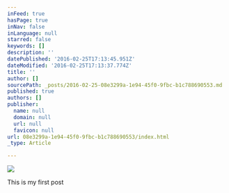 ```yaml
---
inFeed: true
hasPage: true
inNav: false
inLanguage: null
starred: false
keywords: []
description: ''
datePublished: '2016-02-25T17:13:45.951Z'
dateModified: '2016-02-25T17:13:37.774Z'
title: ''
author: []
sourcePath: _posts/2016-02-25-08e3299a-1e94-45f0-9fbc-b1c788690553.md
published: true
authors: []
publisher:
  name: null
  domain: null
  url: null
  favicon: null
url: 08e3299a-1e94-45f0-9fbc-b1c788690553/index.html
_type: Article

---
```

![](https://the-grid-user-content.s3-us-west-2.amazonaws.com/2841e206-6fd9-4f41-a7c7-6282ca7a5847.png)

This is my first post